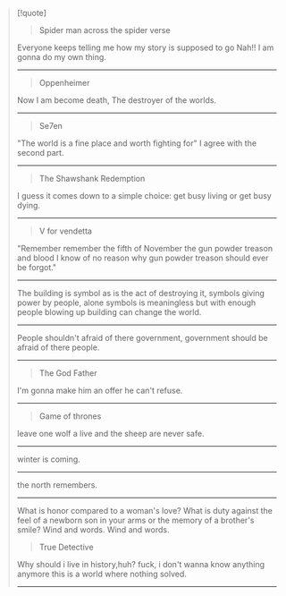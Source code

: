 >[!quote]
>> Spider man across the spider verse
>
> Everyone keeps telling me how my story is supposed to go
> Nah!! I am gonna do my own thing.
> 
> ---
>>Oppenheimer
>
> Now I am become death, The destroyer of the worlds.
>
>---
>
>>Se7en
>
> "The world is a fine place and worth fighting for"
>  I agree with the second part.
> 
> ---
>>The Shawshank Redemption
>
>I guess it comes down to a simple choice: get busy living or get busy dying.
>
>---
>>V for vendetta
>
>"Remember remember the fifth of November the gun powder treason and blood
> I know of no reason why gun powder treason should ever be forgot."
>
>---
>The building is symbol as is the act of destroying it,
>symbols giving power by people,
>alone symbols is meaningless but with enough people
>blowing up building can change the world.
>
>---
>People shouldn't afraid of there government,
>government should be afraid of there people.
>
>---
>>The God Father
>
>I'm gonna make him an offer he can't refuse.
>
>---
>>Game of thrones
> 
> leave one wolf a live and the sheep are never safe.
> 
> ---
>  
> winter is coming. 
> 
> ---
> 
> the north remembers.
>
> ---
> 
> What is honor compared to a woman's love? What is duty against the feel of a
> newborn son in your arms or the memory of a brother's smile? Wind and words.
> Wind and words.
>> True Detective
>
> Why should i live in history,huh?
> fuck, i don't wanna know anything anymore
> this is a world where nothing solved.
> 
> ---

